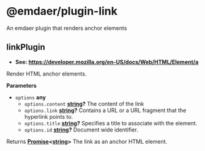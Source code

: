 <!--
  This file was generated by emdaer

  Its template can be found at .emdaer/README.emdaer.md
-->

<h1 id="-emdaer-plugin-link">@emdaer/plugin-link</h1>
<p>An emdaer plugin that renders anchor elements</p>
<!-- Generated by documentation.js. Update this documentation by updating the source code. -->
<h2 id="linkplugin">linkPlugin</h2>
<ul>
<li><strong>See: <a href="https://developer.mozilla.org/en-US/docs/Web/HTML/Element/a">https://developer.mozilla.org/en-US/docs/Web/HTML/Element/a</a></strong></li>
</ul>
<p>Render HTML anchor elements.</p>
<p><strong>Parameters</strong></p>
<ul>
<li><code>options</code> <strong>any</strong> <ul>
<li><code>options.content</code> <strong><a href="https://developer.mozilla.org/en-US/docs/Web/JavaScript/Reference/Global_Objects/String">string</a>?</strong> The content of the link</li>
<li><code>options.link</code> <strong><a href="https://developer.mozilla.org/en-US/docs/Web/JavaScript/Reference/Global_Objects/String">string</a>?</strong> Contains a URL or a URL fragment that the hyperlink points to.</li>
<li><code>options.title</code> <strong><a href="https://developer.mozilla.org/en-US/docs/Web/JavaScript/Reference/Global_Objects/String">string</a>?</strong> Specifies a title to associate with the element.</li>
<li><code>options.id</code> <strong><a href="https://developer.mozilla.org/en-US/docs/Web/JavaScript/Reference/Global_Objects/String">string</a>?</strong> Document wide identifier.</li>
</ul>
</li>
</ul>
<p>Returns <strong><a href="https://developer.mozilla.org/en-US/docs/Web/JavaScript/Reference/Global_Objects/Promise">Promise</a>&lt;<a href="https://developer.mozilla.org/en-US/docs/Web/JavaScript/Reference/Global_Objects/String">string</a>&gt;</strong> The link as an anchor HTML element.</p>
